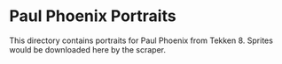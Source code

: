 # Paul Phoenix Portraits

This directory contains portraits for Paul Phoenix from Tekken 8.
Sprites would be downloaded here by the scraper.
